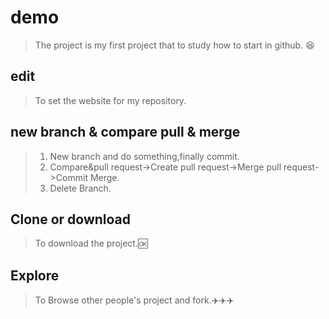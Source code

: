 # demo
  >The project is my first project that to study how to start in github.  :laughing:
## edit
  >To set the website for my repository.  
## new branch & compare pull & merge
  >1. New branch and do something,finally commit.    
  >2. Compare&pull request->Create pull request->Merge pull request->Commit Merge.    
  >3. Delete Branch.  
## Clone or download
  >To download the project.:ok:  
## Explore  
  >To Browse other people's project and fork.:airplane::airplane::airplane:
  


  
